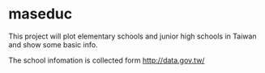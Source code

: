 maseduc
=======
This project will plot elementary schools and junior high schools in Taiwan and show some basic info.

The school infomation is collected form http://data.gov.tw/